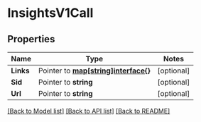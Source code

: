 # InsightsV1Call

## Properties
Name | Type | Notes
------------ | ------------- | -------------
**Links** | Pointer to [**map[string]interface{}**](.md) | [optional] 
**Sid** | Pointer to **string** | [optional] 
**Url** | Pointer to **string** | [optional] 

[[Back to Model list]](../README.md#documentation-for-models) [[Back to API list]](../README.md#documentation-for-api-endpoints) [[Back to README]](../README.md)


